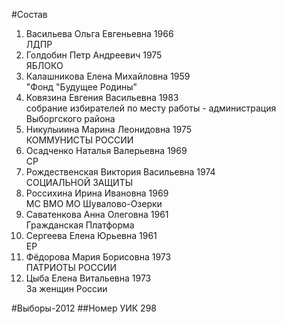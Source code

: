 #Состав
1. Васильева Ольга Евгеньевна 1966   
    ЛДПР
2. Голдобин Петр Андреевич 1975   
    ЯБЛОКО
3. Калашникова Елена Михайловна 1959   
    "Фонд "Будущее Родины"
4. Ковязина Евгения Васильевна 1983   
    собрание избирателей по месту работы - администрация Выборгского района
5. Никулыиина Марина Леонидовна 1975   
    КОММУНИСТЫ РОССИИ
6. Осадченко Наталья Валерьевна 1969   
    СР
7. Рождественская Виктория Васильевна 1974   
    СОЦИАЛЬНОЙ ЗАЩИТЫ
8. Россихина Ирина Ивановна 1969   
    МС ВМО МО Шувалово-Озерки
9. Саватенкова Анна Олеговна 1961   
    Гражданская Платформа
10. Сергеева Елена Юрьевна 1961   
    ЕР
11. Фёдорова Мария Борисовна 1973   
    ПАТРИОТЫ РОССИИ
12. Цыба Елена Витальевна 1973   
    За женщин России

#Выборы-2012
##Номер УИК
298